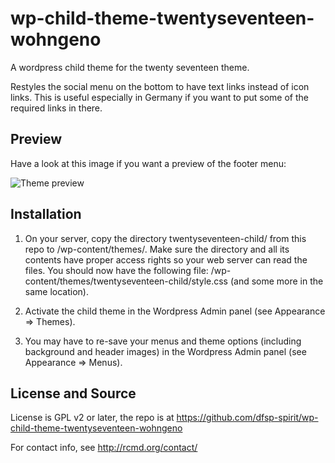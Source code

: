 # wp-child-theme-twentyseventeen-wohngeno
A wordpress child theme for the twenty seventeen theme.

Restyles the social menu on the bottom to have text links instead of icon links. This is useful especially in Germany if you want to put some of the required links in there.


## Preview

Have a look at this image if you want a preview of the footer menu:

![Theme preview](https://github.com/dfsp-spirit/wp-child-theme-twentyseventeen-wohngeno/preview_twentyseven_child_theme_text_footer_menu.jpg)

## Installation

1) On your server, copy the directory twentyseventeen-child/ from this repo to <your-wordpress-dir>/wp-content/themes/. Make sure the directory and all its contents have proper access rights so your web server can read the files. You should now have the following file: <your-wordpress-dir>/wp-content/themes/twentyseventeen-child/style.css (and some more in the same location).

2) Activate the child theme in the Wordpress Admin panel (see Appearance => Themes).

3) You may have to re-save your menus and theme options (including background and header images) in the Wordpress Admin panel (see Appearance => Menus).

## License and Source

License is GPL v2 or later, the repo is at https://github.com/dfsp-spirit/wp-child-theme-twentyseventeen-wohngeno

For contact info, see http://rcmd.org/contact/


